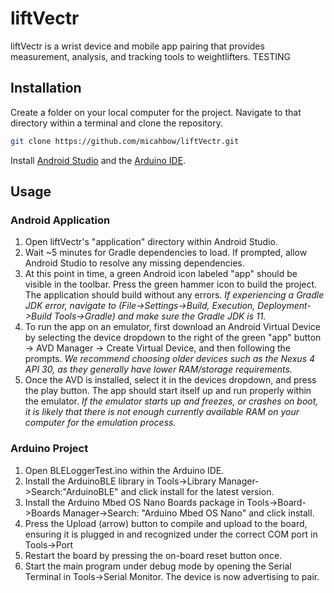 # liftVectr

liftVectr is a wrist device and mobile app pairing that provides measurement, analysis, and tracking tools to weightlifters.
TESTING
## Installation

Create a folder on your local computer for the project. Navigate to that directory within a terminal and clone the repository.

```bash
git clone https://github.com/micahbow/liftVectr.git
```
Install [Android Studio](https://developer.android.com/studio) and the [Arduino IDE](https://docs.arduino.cc/software/ide-v1).

## Usage

### Android Application

1. Open liftVectr's "application" directory within Android Studio.
2. Wait ~5 minutes for Gradle dependencies to load. If prompted, allow Android Studio to resolve any missing dependencies. 
3. At this point in time, a green Android icon labeled "app" should be visible in the toolbar. Press the green hammer icon to build the project. The application should build without any errors. *If experiencing a Gradle JDK error, navigate to (File->Settings->Build, Execution, Deployment->Build Tools->Gradle) and make sure the Gradle JDK is 11.*
4. To run the app on an emulator, first download an Android Virtual Device by selecting the device dropdown to the right of the green "app" button -> AVD Manager -> Create Virtual Device, and then following the prompts. *We recommend choosing older devices such as the Nexus 4 API 30, as they generally have lower RAM/storage requirements.*
5. Once the AVD is installed, select it in the devices dropdown, and press the play button. The app should start itself up and run properly within the emulator. *If the emulator starts up and freezes, or crashes on boot, it is likely that there is not enough currently available RAM on your computer for the emulation process.*

### Arduino Project

1. Open BLELoggerTest.ino within the Arduino IDE.
2. Install the ArduinoBLE library in Tools->Library Manager->Search:"ArduinoBLE" and click install for the latest version.
3. Install the Arduino Mbed OS Nano Boards package in Tools->Board->Boards Manager->Search: "Arduino Mbed OS Nano" and click install.
4. Press the Upload (arrow) button to compile and upload to the board, ensuring it is plugged in and recognized under the correct COM port in Tools->Port
5. Restart the board by pressing the on-board reset button once.
6. Start the main program under debug mode by opening the Serial Terminal in Tools->Serial Monitor. The device is now advertising to pair.
